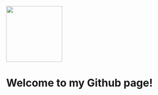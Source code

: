 <img src="https://regeld.com/desi/wp-content/uploads/2020/02/health_b_200224_05.png" style="width: 150px; height: auto"/> <h1>Welcome to my Github page!</h1>
